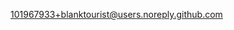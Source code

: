101967933+blanktourist@users.noreply.github.com

<!---
blanktourist/blanktourist is a ✨ special ✨ repository because its `README.md` (this file) appears on your GitHub profile.
You can click the Preview link to take a look at your changes.
--->
